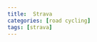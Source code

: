 ```yaml
---
title:  Strava
categories: [road cycling]
tags: [strava]   
---
```

<div class="strava-embed-placeholder" data-embed-type="activity" data-embed-id="9273721496"></div><script src="https://strava-embeds.com/embed.js"></script>